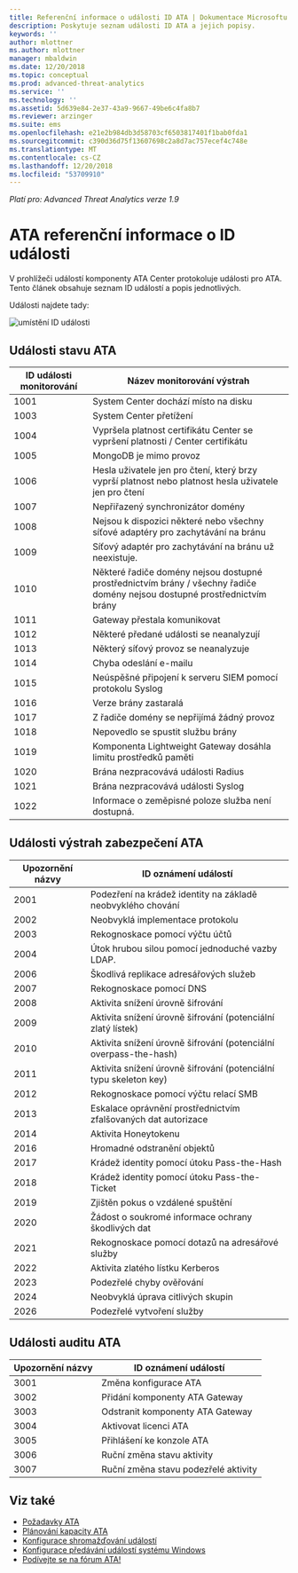 ```yaml
---
title: Referenční informace o události ID ATA | Dokumentace Microsoftu
description: Poskytuje seznam události ID ATA a jejich popisy.
keywords: ''
author: mlottner
ms.author: mlottner
manager: mbaldwin
ms.date: 12/20/2018
ms.topic: conceptual
ms.prod: advanced-threat-analytics
ms.service: ''
ms.technology: ''
ms.assetid: 5d639e84-2e37-43a9-9667-49be6c4fa8b7
ms.reviewer: arzinger
ms.suite: ems
ms.openlocfilehash: e21e2b984db3d58703cf6503817401f1bab0fda1
ms.sourcegitcommit: c390d36d75f13607698c2a8d7ac757ecef4c748e
ms.translationtype: MT
ms.contentlocale: cs-CZ
ms.lasthandoff: 12/20/2018
ms.locfileid: "53709910"
---
```

*Platí pro: Advanced Threat Analytics verze 1.9*


# <a name="ata-event-id-reference"></a>ATA referenční informace o ID události

V prohlížeči událostí komponenty ATA Center protokoluje události pro ATA. Tento článek obsahuje seznam ID událostí a popis jednotlivých.

Události najdete tady:

![umístění ID události](./media/event-id-location.png)

## <a name="ata-health-events"></a>Události stavu ATA

|ID události monitorování| Název monitorování výstrah|
|---------|---------------|
|1001|System Center dochází místo na disku|
|1003|System Center přetížení|
|1004|Vypršela platnost certifikátu Center se vypršení platnosti / Center certifikátu|
|1005|MongoDB je mimo provoz|
|1006|Hesla uživatele jen pro čtení, který brzy vyprší platnost nebo platnost hesla uživatele jen pro čtení|
|1007|Nepřiřazený synchronizátor domény|
|1008|Nejsou k dispozici některé nebo všechny síťové adaptéry pro zachytávání na bránu|
|1009|Síťový adaptér pro zachytávání na bránu už neexistuje.|
|1010|Některé řadiče domény nejsou dostupné prostřednictvím brány / všechny řadiče domény nejsou dostupné prostřednictvím brány|
|1011|Gateway přestala komunikovat|
|1012|Některé předané události se neanalyzují|
|1013|Některý síťový provoz se neanalyzuje|
|1014|Chyba odeslání e-mailu|
|1015|Neúspěšné připojení k serveru SIEM pomocí protokolu Syslog|
|1016|Verze brány zastaralá|
|1017|Z řadiče domény se nepřijímá žádný provoz|
|1018|Nepovedlo se spustit službu brány|
|1019|Komponenta Lightweight Gateway dosáhla limitu prostředků paměti|
|1020|Brána nezpracovává události Radius|
|1021|Brána nezpracovává události Syslog|
|1022|Informace o zeměpisné poloze služba není dostupná.|
 
## <a name="ata-security-alert-events"></a>Události výstrah zabezpečení ATA

|Upozornění názvy|ID oznámení událostí|
|---------|---------------|
|2001|Podezření na krádež identity na základě neobvyklého chování|
|2002|Neobvyklá implementace protokolu|
|2003|Rekognoskace pomocí výčtu účtů|
|2004|Útok hrubou silou pomocí jednoduché vazby LDAP.|
|2006|Škodlivá replikace adresářových služeb|
|2007|Rekognoskace pomocí DNS|
|2008|Aktivita snížení úrovně šifrování|
|2009|Aktivita snížení úrovně šifrování (potenciální zlatý lístek)|
|2010|Aktivita snížení úrovně šifrování (potenciální overpass-the-hash)|
|2011|Aktivita snížení úrovně šifrování (potenciální typu skeleton key)|
|2012|Rekognoskace pomocí výčtu relací SMB|
|2013|Eskalace oprávnění prostřednictvím zfalšovaných dat autorizace|
|2014|Aktivita Honeytokenu|
|2016|Hromadné odstranění objektů|
|2017|Krádež identity pomocí útoku Pass-the-Hash|
|2018|Krádež identity pomocí útoku Pass-the-Ticket|
|2019|Zjištěn pokus o vzdálené spuštění|
|2020|Žádost o soukromé informace ochrany škodlivých dat|
|2021|Rekognoskace pomocí dotazů na adresářové služby|
|2022|Aktivita zlatého lístku Kerberos|
|2023|Podezřelé chyby ověřování|
|2024|Neobvyklá úprava citlivých skupin|
|2026|Podezřelé vytvoření služby|

## <a name="ata-auditing-events"></a>Události auditu ATA

|Upozornění názvy|ID oznámení událostí|
|---------|---------------|
|3001|Změna konfigurace ATA|
|3002|Přidání komponenty ATA Gateway|
|3003|Odstranit komponenty ATA Gateway|
|3004|Aktivovat licenci ATA|
|3005|Přihlášení ke konzole ATA|
|3006|Ruční změna stavu aktivity|
|3007|Ruční změna stavu podezřelé aktivity|

## <a name="see-also"></a>Viz také
- [Požadavky ATA](ata-prerequisites.md)
- [Plánování kapacity ATA](ata-capacity-planning.md)
- [Konfigurace shromažďování událostí](configure-event-collection.md)
- [Konfigurace předávání událostí systému Windows](configure-event-collection.md#configuring-windows-event-forwarding)
- [Podívejte se na fórum ATA!](https://social.technet.microsoft.com/Forums/security/home?forum=mata)

